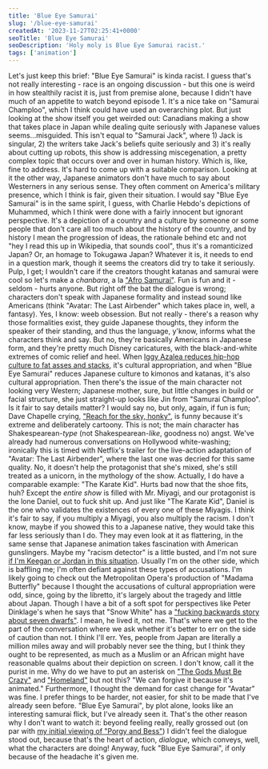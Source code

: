 ```yaml
---
title: 'Blue Eye Samurai'
slug: '/blue-eye-samurai'
createdAt: '2023-11-27T02:25:41+0000'
seoTitle: 'Blue Eye Samurai'
seoDescription: 'Holy moly is Blue Eye Samurai racist.'
tags: ['animation']
---
```


Let's just keep this brief: "Blue Eye Samurai" is kinda racist. I guess that's not really interesting - race is an ongoing discussion - but this one is weird in how stealthily racist it is, just from premise alone, because I didn't have much of an appetite to watch beyond episode 1. It's a nice take on "Samurai Champloo", which I think could have used an overarching plot. But just looking at the show itself you get weirded out: Canadians making a show that takes place in Japan while dealing quite seriously with Japanese values seems...misguided. This isn't equal to "Samurai Jack", where 1) Jack is singular, 2) the writers take Jack's beliefs quite seriously and 3) it's really about cutting up robots, this show is addressing miscegenation, a pretty complex topic that occurs over and over in human history. Which is, like, fine to address. It's hard to come up with a suitable comparison. Looking at it the other way, Japanese animators don't have much to say about Westerners in any serious sense. They often comment on America's military presence, which I think is fair, given their situation. I would say "Blue Eye Samurai" is in the same spirit, I guess, with Charlie Hebdo's depictions of Muhammed, which I think were done with a fairly innocent but ignorant perspective. It's a depiction of a country and a culture by someone or some people that don't care all too much about the history of the country, and by history I mean the progression of ideas, the rationale behind etc and not "hey I read this up in Wikipedia, that sounds cool", thus it's a romanticized Japan? Or, an homage to Tokugawa Japan? Whatever it is, it needs to end in a question mark, though it seems the creators did try to take it seriously. Pulp, I get; I wouldn't care if the creators thought katanas and samurai were cool so let's make a _chanbara_, a la ["Afro Samurai"](https://www.youtube.com/watch?v=cnZS1M23gRE). Fun is fun and it - seldom - hurts anyone. But right off the bat the dialogue is wrong; characters don't speak with Japanese formality and instead sound like Americans (think "Avatar: The Last Airbender" which takes place in, well, a fantasy). Yes, I know: weeb obsession. But not really - there's a reason why those formalities exist, they guide Japanese thoughts, they inform the speaker of their standing, and thus the language, y'know, informs what the characters think and say. But no, they're basically Americans in Japanese form, and they're pretty much Disney caricatures, with the black-and-white extremes of comic relief and heel. When [Iggy Azalea reduces hip-hop culture to fat asses and stacks](https://genius.com/a/iggy-azalea-responds-to-cultural-appropriation-criticism-on-clap-back), it's cultural appropriation, and when "Blue Eye Samurai" reduces Japanese culture to kimonos and katanas, it's also cultural appropriation. Then there's the issue of the main character not looking very Western; Japanese mother, sure, but little changes in build or facial structure, she just straight-up looks like Jin from "Samurai Champloo". Is it fair to say details matter? I would say no, but only, again, if fun is fun; Dave Chapelle crying, ["Reach for the sky, honky"](https://www.youtube.com/watch?app=desktop&v=iLsvH7_EF34), is funny because it's extreme and deliberately cartoony. This is not; the main character has Shakespearean-_type_ (not Shakespearean-_like_, goodness no) angst. We've already had numerous conversations on Hollywood white-washing; ironically this is timed with Netflix's trailer for the live-action adaptation of "Avatar: The Last Airbender", where the last one was decried for this same quality. No, it doesn't help the protagonist that she's mixed, she's still treated as a unicorn, in the mythology of the show. Actually, I do have a comparable example: "The Karate Kid". Hurts bad now that the shoe fits, huh? Except the _entire show_ is filled with Mr. Miyagi, and our protagonist is the lone Daniel, out to fuck shit up. And just like "The Karate Kid", Daniel is the one who validates the existences of every one of these Miyagis. I think it's fair to say, if you multiply a Miyagi, you also multiply the racism. I don't know, maybe if you showed this to a Japanese native, they would take this far less seriously than I do. They may even look at it as flattering, in the same sense that Japanese animation takes fascination with American gunslingers. Maybe my "racism detector" is a little busted, and I'm not sure [if I'm Keegan or Jordan in this situation](https://www.youtube.com/watch?v=TLnUJzueBOQ). Usually I'm on the other side, which is baffling me; I'm often defiant against these types of accusations. I'm likely going to check out the Metropolitan Opera's production of "Madama Butterfly" because I thought the accusations of cultural appropriation were odd, since, going by the libretto, it's largely about the tragedy and little about Japan. Though I have a bit of a soft spot for perspectives like Peter Dinklage's when he says that "Snow White" has a ["fucking backwards story about seven dwarfs"](https://variety.com/2022/film/news/peter-dinklage-snow-white-remake-1235161936/). I mean, he lived it, not me. That's where we get to the part of the conversation where we ask whether it's better to err on the side of caution than not. I think I'll err. Yes, people from Japan are literally a million miles away and will probably never see the thing, but I think they ought to be represented, as much as a Muslim or an African might have reasonable qualms about their depiction on screen. I don't know, call it the purist in me. Why do we have to put an asterisk on ["The Gods Must Be Crazy"](https://en.wikipedia.org/wiki/The_Gods_Must_Be_Crazy) and ["Homeland"](https://www.theguardian.com/tv-and-radio/2015/oct/15/homeland-is-racist-artists-subversive-graffiti-tv-show) but not this? "We can forgive it because it's animated." Furthermore, I thought the demand for cast change for "Avatar" was fine. I prefer things to be harder, not easier, for shit to be made that I've already seen before. "Blue Eye Samurai", by plot alone, looks like an interesting samurai flick, but I've already seen it. That's the other reason why I don't want to watch it: beyond feeling really, really grossed out (on par with [my initial viewing of "Porgy and Bess"](/porgy-and-bess)) I didn't feel the dialogue stood out, because that's the heart of action, _dialogue_, which conveys, well, what the characters are doing! Anyway, fuck "Blue Eye Samurai", if only because of the headache it's given me.